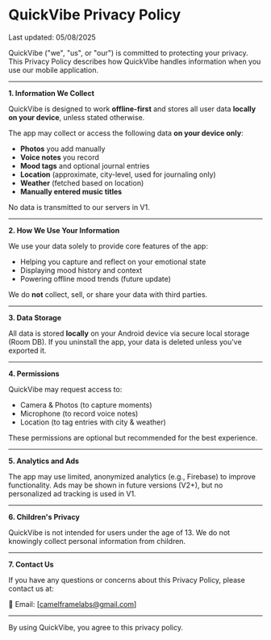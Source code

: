 # QuickVibe Privacy Policy

Last updated: 05/08/2025

QuickVibe ("we", "us", or "our") is committed to protecting your privacy. This Privacy Policy describes how QuickVibe handles information when you use our mobile application.

---

**1. Information We Collect**

QuickVibe is designed to work **offline-first** and stores all user data **locally on your device**, unless stated otherwise.

The app may collect or access the following data **on your device only**:

- **Photos** you add manually
- **Voice notes** you record
- **Mood tags** and optional journal entries
- **Location** (approximate, city-level, used for journaling only)
- **Weather** (fetched based on location)
- **Manually entered music titles**

No data is transmitted to our servers in V1.

---

**2. How We Use Your Information**

We use your data solely to provide core features of the app:
- Helping you capture and reflect on your emotional state
- Displaying mood history and context
- Powering offline mood trends (future update)

We do **not** collect, sell, or share your data with third parties.

---

**3. Data Storage**

All data is stored **locally** on your Android device via secure local storage (Room DB). If you uninstall the app, your data is deleted unless you've exported it.

---

**4. Permissions**

QuickVibe may request access to:
- Camera & Photos (to capture moments)
- Microphone (to record voice notes)
- Location (to tag entries with city & weather)

These permissions are optional but recommended for the best experience.

---

**5. Analytics and Ads**

The app may use limited, anonymized analytics (e.g., Firebase) to improve functionality. Ads may be shown in future versions (V2+), but no personalized ad tracking is used in V1.

---

**6. Children's Privacy**

QuickVibe is not intended for users under the age of 13. We do not knowingly collect personal information from children.

---

**7. Contact Us**

If you have any questions or concerns about this Privacy Policy, please contact us at:

📧 Email: [camelframelabs@gmail.com]

---

By using QuickVibe, you agree to this privacy policy.

